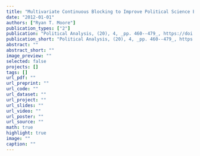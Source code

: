 ```yaml
---
title: "Multivariate Continuous Blocking to Improve Political Science Experiments"
date: "2012-01-01"
authors: ["Ryan T. Moore"]
publication_types: ["2"]
publication: "Political Analysis, (20), 4, _pp. 460--479_, https://doi.org/10.1093/pan/mps025"
publication_short: "Political Analysis, (20), 4, _pp. 460--479_, https://doi.org/10.1093/pan/mps025"
abstract: ""
abstract_short: ""
image_preview: ""
selected: false
projects: []
tags: []
url_pdf: ""
url_preprint: ""
url_code: ""
url_dataset: ""
url_project: ""
url_slides: ""
url_video: ""
url_poster: ""
url_source: ""
math: true
highlight: true
image: ""
caption: ""
---
```

